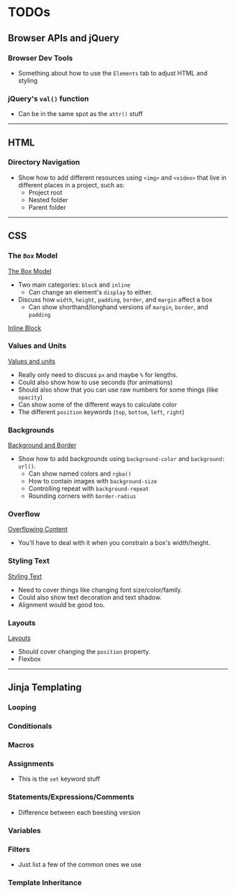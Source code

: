 # TODOs

## Browser APIs and jQuery

### Browser Dev Tools

-   Something about how to use the `Elements` tab to adjust HTML and styling

### jQuery's `val()` function

-   Can be in the same spot as the `attr()` stuff

<hr>

## HTML

### Directory Navigation

-   Show how to add different resources using `<img>` and `<video>` that live in different places in a project, such as:
    -   Project root
    -   Nested folder
    -   Parent folder

<hr>

## CSS

### The `Box` Model

[The Box Model](https://developer.mozilla.org/en-US/docs/Learn/CSS/Building_blocks/The_box_model)

-   Two main categories: `block` and `inline`
    -   Can change an element's `display` to either.
-   Discuss how `width`, `height`, `padding`, `border`, and `margin` affect a box
    -   Can show shorthand/longhand versions of `margin`, `border`, and `padding`

[Inline Block](https://developer.mozilla.org/en-US/docs/Learn/CSS/Building_blocks/The_box_model#using_display_inline-block)

### Values and Units

[Values and units](https://developer.mozilla.org/en-US/docs/Learn/CSS/Building_blocks/Values_and_units)

-   Really only need to discuss `px` and maybe `%` for lengths.
-   Could also show how to use seconds (for animations)
-   Should also show that you can use raw numbers for some things (like `opacity`)
-   Can show some of the different ways to calculate color
-   The different `position` keywords (`top`, `bottom`, `left`, `right`)

### Backgrounds

[Background and Border](https://developer.mozilla.org/en-US/docs/Learn/CSS/Building_blocks/Backgrounds_and_borders)

-   Show how to add backgrounds using `background-color` and `background: url()`.
    -   Can show named colors and `rgba()`
    -   How to contain images with `background-size`
    -   Controlling repeat with `background-repeat`
    -   Rounding corners with `border-radius`

### Overflow

[Overflowing Content](https://developer.mozilla.org/en-US/docs/Learn/CSS/Building_blocks/Overflowing_content)

-   You'll have to deal with it when you constrain a box's width/height.

### Styling Text

[Styling Text](https://developer.mozilla.org/en-US/docs/Learn/CSS/Styling_text/Fundamentals)

-   Need to cover things like changing font size/color/family.
-   Could also show text decoration and text shadow.
-   Alignment would be good too.

### Layouts

[Layouts](https://developer.mozilla.org/en-US/docs/Learn/CSS/CSS_layout/Introduction)

-   Should cover changing the `position` property.
-   Flexbox

<hr>

## Jinja Templating

### Looping

### Conditionals

### Macros

### Assignments

-   This is the `set` keyword stuff

### Statements/Expressions/Comments

-   Difference between each beesting version

### Variables

### Filters

-   Just list a few of the common ones we use

### Template Inheritance
